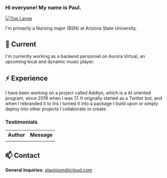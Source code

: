 ### Hi everyone! My name is Paul.

[![Top Langs](https://github-readme-stats.vercel.app/api/top-langs/?username=lunatrifx)](https://github.com/anuraghazra/github-readme-stats)

I'm primarily a Nursing major (BSN) at Arizona State University.

## 🔭 Current

I'm currently working as a backend personnel on Aurora Virtual, an upcoming local and dynamic music player.

## ⚡️ Experience

I have been working on a project called Addlyn, which is a AI oriented program, since 2019 when I was 17. It orignally started as a Twitter bot, and when I rebranded it to Iris I turned it into a package I build upon or simply deploy into other projects I collaborate or create.


### Testimonials 

<table>
  <tr>
    <th>Author</th>
    <th>Message</th>
  </tr>
  <tr>
    <td></td>
  </tr>
</table>

## 📫 Contact

**General Inquiries:** plavinium@icloud.com


